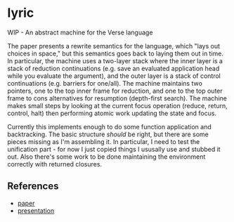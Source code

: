 # lyric

WIP - An abstract machine for the Verse language

The paper presents a rewrite semantics for the language, which "lays out choices in space," but this semantics goes back to laying them out in time. In particular, the machine uses a two-layer stack where the inner layer is a stack of reduction continuations (e.g. save an evaluated application head while you evaluate the argument), and the outer layer is a stack of control continuations (e.g. barriers for one/all). The machine maintains two pointers, one to the top inner frame for reduction, and one to the top outer frame to cons alternatives for resumption (depth-first search). The machine makes small steps by looking at the current focus operation (reduce, return, control, halt) then performing atomic work updating the state and focus.

Currently this implements enough to do some function application and backtracking. The basic structure _should_ be right, but there are some pieces missing as I'm assembling it. In particular, I need to test the unification part - for now I just copied things I ususally use and stubbed it out. Also there's some work to be done maintaining the environment correctly with returned closures.

## References

* [paper](https://simon.peytonjones.org/assets/pdfs/verse-conf.pdf)
* [presentation](https://simon.peytonjones.org/assets/pdfs/haskell-exchange-22.pdf)
